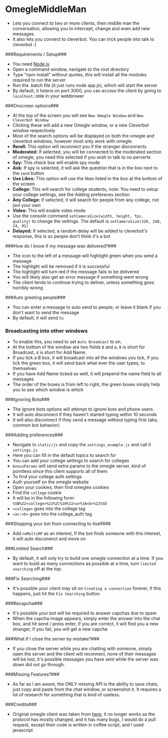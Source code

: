 OmegleMiddleMan
===============

 - Lets you connect to two or more clients, then middle man the conversation, allowing you to intercept, change and even add new messages.
 - It also lets you connect to cleverbot. You can trick people into talk to cleverbot :)

###Requirements / Setup###
 - You need [Node.js](http://nodejs.org/)
 - Open a command window, navigate to the root directory
  - Type "npm install" without quotes, this will install all the modules required to run the server
 - Run the .batch file (it just runs node app.js), which will start the server
 - By default, it listens on port 3000, you can access the client by going to `localhost:3000` in your webbrower

###Onscreen options###
 - At the top of the screen you will see `New Omegle Window` and `New Cleverbot Window`
 - Clicking these will add a new Omegle window, or a new Cleverbot window respectively
 - Most of the search options will be displayed on both the omegle and cleverbot windows, however most only work with omegle.
 - **Reroll:** This option will reconnect you if the stranger disconnects
 - **Moderated:** If selected, you will be connected to the moderated section of omegle, you need this selected if you wish to talk to no perverts
 - **Spy:** This check box will enable spy mode
 - **Ask:** If spy is selected, it will ask the question that is in the box next to the `send` button
 - **Use Likes:** This option will use the likes listed in the box at the bottom of the screen
 - **College:** This will search for college students, note: You need to setup your college settings, see the Adding prefereces section
 - **Any College:** If selected, it will search for people from any college, not jsut your own
 - **Video:** This will enable video mode
  - Use the console command `setCameraSize(width, height, fps, quality)` to change the settings. The default is `setCameraSize(320, 240, 24, 91)`
 - **Delayed:** If selected, a random delay will be added to cleverbot's response, this is so people don't think it's a bot

###How do I know if my message was delivered?###
 - The icon to the left of a message will highlight green when you send a message
 - The highlight will be removed if it is successful
 - The highlight will turn red if the message fails to be delivered
 - You will likely also get an error message if something went wrong
 - The client tends to continue trying to deliver, unless something goes horribly wrong

###Auto greeting people###
 - You can enter a message to auto send to people, or leave it blank if you don't want to send the message
 - By default, it will send `hi`

### Broadcasting into other windows
 - To enable this, you need to set `Auto Broadcast` to on.
 - At the bottom of the window are two fields `B` and `A`, `B` is short for Broadcast, `A` is short for Add Name.
 - If you tick a B box, it will broadcast into all the windows you tick, if you tick the green box, it will send back what ever the user types, to themselves
 - If you have Add Name ticked as well, it will prepend the name field to all messages
 - The order of the boxes is from left to right, the green boxes simply help you to see which window is which

###Ignoring Bots###
 - The ignore bots options will attempt to ignore bots and phone users.
 - It will auto disconnect if they haven't started typing within 10 seconds
 - It will also disconnect if they send a message without typing first (aka, common bot behavior)

###Adding preferences###
 - Navigate to `static/js` and copy the `settings_example.js` and call it `settings.js`
 - Here you can fill in the default topics to search for
 - You can add your college settings to search for colleges
 - `bonusParams` will send extra params to the omegle server, kind of pointless since this client supports all of them
 - To find your college auth settings
  - Auth yourself on the omegle website
  - Open your cookies, then find omegles cookies
  - Find the `college` cookie
  - It will be in the following form: `%5B%22<college>%22%2C%20%22<a>%3A<b>%22%5D`
  - `<college>` goes into the college tag
  - `<a>:<b>` goes into the college_auth tag

###Stopping your bot from connecting to itself###
 - Add `noMultiRP` as an interest, If the bot finds someone with this interest, it will auto disconenct and move on

###Limited Search###
 - By default, it will only try to build one omegle connection at a time. If you want to build as many connections as possible at a time, turn `limited searching` off at the top.

###Fix Searching###
 - It's possible your client may sit on `Creating a connection` forever, if this happens, just hit the `Fix Searching` button

###Recapcha###
 - It's possible your bot will be required to answer capchas due to spam
 - When the capcha image appears, simply enter the answer into the chat box, and hit send / press enter, if you are correct, it will find you a new stranger, if you fail, you will get a new capcha

###What if I close the server by mistake?###
- If you close the server while you are chatting with someone, simply open the server and the client will reconnect, none of their messages will be lost, it's possible messages you have sent while the server was down did not go through.

###Missing Features?###
 - As far as I am aware, the ONLY missing API is the ability to save chats, just copy and paste from the chat window, or screenshot it. It requires a lot of research for something that is kind of useless.

###Credits###
 - Original omegle client was taken from [here](https://github.com/CRogers/omegle), it no longer works as the protocol has mostly changed, and it has many bugs, I would do a pull request, except their code is written in coffee script, and I used javascript
